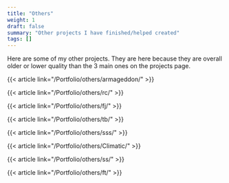 ```yaml
---
title: "Others"
weight: 1
draft: false
summary: "Other projects I have finished/helped created"
tags: []
---
```

Here are some of my other projects. They are here because they are overall older or lower quality than the 3 main ones on the projects page.

{{< article link="/Portfolio/others/armageddon/" >}} 

{{< article link="/Portfolio/others/rc/" >}} 

{{< article link="/Portfolio/others/fj/" >}}

{{< article link="/Portfolio/others/tb/" >}} 

{{< article link="/Portfolio/others/sss/" >}} 

{{< article link="/Portfolio/others/Climatic/" >}} 

{{< article link="/Portfolio/others/ss/" >}} 

{{< article link="/Portfolio/others/ft/" >}}
